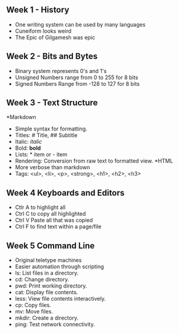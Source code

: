 ## Week 1 - History
- One writing system can be used by many languages
- Cuneiform looks weird
- The Epic of Gilgamesh was epic

## Week 2 - Bits and Bytes
- Binary system represents 0's and 1's
- Unsigned Numbers range from 0 to 255 for 8 bits
- Signed Numbers Range from -128 to 127 for 8 bits

## Week 3 - Text Structure
*Markdown
  - Simple syntax for formatting.
  - Titles: # Title, ## Subtitle
  - Italic: _italic_
  - Bold: **bold**
  - Lists: * item or - item
  - Rendering: Conversion from raw text to formatted view.
*HTML
  - More verbose than markdown
  - Tags: <ul\>, <li\>, <p\>, <strong\>, <h1\>, <h2\>, <h3\>

## Week 4 Keyboards and Editors
- Ctlr A to highlight all
- Ctrl C to copy all highlighted
- Ctrl V Paste all that was copied
- Ctrl F to find text within a page/file

## Week 5 Command Line
- Original teletype machines
- Easier automation through scripting
- ls: List files in a directory.
- cd: Change directory.
- pwd: Print working directory.
- cat: Display file contents.
- less: View file contents interactively.
- cp: Copy files.
- mv: Move files.
- mkdir: Create a directory.
- ping: Test network connectivity.
